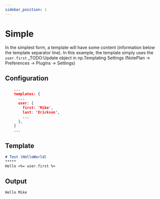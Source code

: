 ```yaml
---
sidebar_position: 1
---
```


# Simple
In the simplest form, a template will  have some content (information below the template separator line). In this example, the template simply uses the `user.first` _TODO:Update object in np.Templating Settings (NotePlan -> Preferences -> Plugins -> Settings)

## Configuration

```json
    ...
    templates: {
      ...
      user: {
        first: 'Mike',
        last: 'Erickson',
        ...
      },
    }
    ...
```

## Template

```markdown
# Test (HelloWorld)
*****
Hello <%= user.first %>
```

## Output

```markdown
Hello Mike
```
